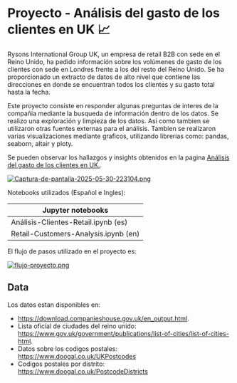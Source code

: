 # Proyecto - Análisis del gasto de los clientes en UK 📈 

Rysons International Group UK, un empresa de retail B2B con sede en el Reino Unido, ha pedido información sobre los volúmenes de gasto de los clientes con sede en Londres frente a los del resto del Reino Unido. Se ha proporcionado un extracto de datos de alto nivel que contiene las direcciones en donde se encuentran todos los clientes y su gasto total hasta la fecha. 

Este proyecto consiste en responder algunas preguntas de interes de la compañia mediante la busqueda de información dentro de los datos. Se realizo una exploración y limpieza de los datos. Asi como tambien se utilizaron otras fuentes externas para el análisis. Tambien se realizaron varias visualizaciones mediante graficos, utilizando librerias como: pandas, seaborn, altair y ploty.

Se pueden observar los hallazgos y insights obtenidos en la pagina [Análisis del gasto de los clientes en UK.](https://freddxvill.github.io/Customer-Retail-Analysis/).

[![Captura-de-pantalla-2025-05-30-223104.png](https://i.postimg.cc/y6Qk0RL5/Captura-de-pantalla-2025-05-30-223104.png)](https://postimg.cc/rz4VkDXC)

Notebooks utilizados (Español e Ingles):

| Jupyter notebooks | 
| ------------- |
| Análisis-Clientes-Retail.ipynb (es)| 
| Retail-Customers-Analysis.ipynb (en)|

El flujo de pasos utilizado en el proyecto es:

[![flujo-proyecto.png](https://i.postimg.cc/nh4N74Hf/flujo-proyecto.png)](https://postimg.cc/hXGCR7z2)

## Data
Los datos estan disponibles en: 
* https://download.companieshouse.gov.uk/en_output.html.
* Lista oficial de ciudades del reino unido: https://www.gov.uk/government/publications/list-of-cities/list-of-cities-html.
* Datos sobre los codigos postales: https://www.doogal.co.uk/UKPostcodes
* Codigos postales por distrito: https://www.doogal.co.uk/PostcodeDistricts